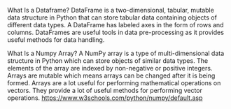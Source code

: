 What Is a Dataframe?
DataFrame is a two-dimensional, tabular, mutable data structure in Python that can store tabular data containing objects of different data types. A DataFrame has labeled axes in the form of rows and columns. DataFrames are useful tools in data pre-processing as it provides useful methods for data handling.

What Is a Numpy Array?
A NumPy array is a type of multi-dimensional data structure in Python which can store objects of similar data types. The elements of the array are indexed by non-negative or positive integers. Arrays are mutable which means arrays can be changed after it is being formed. Arrays are a lot useful for performing mathematical operations on vectors. They provide a lot of useful methods for performing vector operations.
https://www.w3schools.com/python/numpy/default.asp

